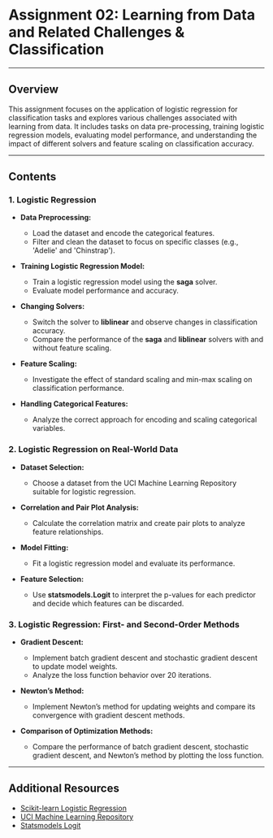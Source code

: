 # Assignment 02: Learning from Data and Related Challenges & Classification



---

## Overview

This assignment focuses on the application of logistic regression for classification tasks and explores various challenges associated with learning from data. It includes tasks on data pre-processing, training logistic regression models, evaluating model performance, and understanding the impact of different solvers and feature scaling on classification accuracy.

---

## Contents

### 1. Logistic Regression

- **Data Preprocessing:**
  - Load the dataset and encode the categorical features.
  - Filter and clean the dataset to focus on specific classes (e.g., 'Adelie' and 'Chinstrap').

- **Training Logistic Regression Model:**
  - Train a logistic regression model using the **saga** solver.
  - Evaluate model performance and accuracy.

- **Changing Solvers:**
  - Switch the solver to **liblinear** and observe changes in classification accuracy.
  - Compare the performance of the **saga** and **liblinear** solvers with and without feature scaling.

- **Feature Scaling:**
  - Investigate the effect of standard scaling and min-max scaling on classification performance.

- **Handling Categorical Features:**
  - Analyze the correct approach for encoding and scaling categorical variables.

### 2. Logistic Regression on Real-World Data

- **Dataset Selection:**
  - Choose a dataset from the UCI Machine Learning Repository suitable for logistic regression.

- **Correlation and Pair Plot Analysis:**
  - Calculate the correlation matrix and create pair plots to analyze feature relationships.

- **Model Fitting:**
  - Fit a logistic regression model and evaluate its performance.

- **Feature Selection:**
  - Use **statsmodels.Logit** to interpret the p-values for each predictor and decide which features can be discarded.

### 3. Logistic Regression: First- and Second-Order Methods

- **Gradient Descent:**
  - Implement batch gradient descent and stochastic gradient descent to update model weights.
  - Analyze the loss function behavior over 20 iterations.

- **Newton’s Method:**
  - Implement Newton’s method for updating weights and compare its convergence with gradient descent methods.

- **Comparison of Optimization Methods:**
  - Compare the performance of batch gradient descent, stochastic gradient descent, and Newton’s method by plotting the loss function.

---

## Additional Resources

- [Scikit-learn Logistic Regression](https://scikit-learn.org/stable/modules/generated/sklearn.linear_model.LogisticRegression.html)
- [UCI Machine Learning Repository](https://archive.ics.uci.edu/datasets)
- [Statsmodels Logit](https://www.statsmodels.org/stable/generated/statsmodels.discrete.discrete_model.Logit.html)

